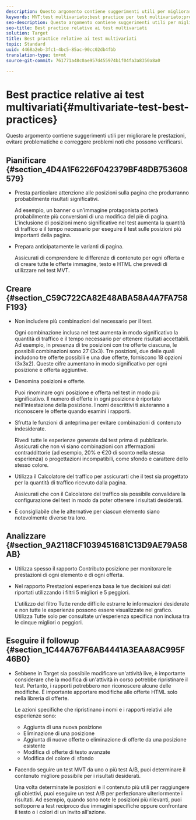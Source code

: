 ```yaml
---
description: Questo argomento contiene suggerimenti utili per migliorare le prestazioni, evitare problematiche e correggere problemi noti che possono verificarsi.
keywords: MVT;test multivariato;best practice per test multivariato;procedure consigliate MVT;combinazioni MVT;rapporti MVT
seo-description: Questo argomento contiene suggerimenti utili per migliorare le prestazioni, evitare problematiche e correggere problemi noti che possono verificarsi.
seo-title: Best practice relative ai test multivariati
solution: Target
title: Best practice relative ai test multivariati
topic: Standard
uuid: 4468a2eb-3fc1-4bc5-85ac-90cc02db4fbb
translation-type: tm+mt
source-git-commit: 761771a48c0ae957d455974b1f04fa3a8350a8a0

---
```



# Best practice relative ai test multivariati{#multivariate-test-best-practices}

Questo argomento contiene suggerimenti utili per migliorare le prestazioni, evitare problematiche e correggere problemi noti che possono verificarsi.

## Pianificare  {#section_4D4A1F6226F042379BF48DB753608579}

* Presta particolare attenzione alle posizioni sulla pagina che produrranno probabilmente risultati significativi.

   Ad esempio, un banner o un’immagine protagonista porterà probabilmente più conversioni di una modifica del piè di pagina. L&#39;inclusione di posizioni meno significative nel test aumenta la quantità di traffico e il tempo necessario per eseguire il test sulle posizioni più importanti della pagina.
* Prepara anticipatamente le varianti di pagina.

   Assicurati di comprendere le differenze di contenuto per ogni offerta e di creare tutte le offerte immagine, testo e HTML che prevedi di utilizzare nel test MVT.

## Creare  {#section_C59C722CA82E48ABA58A4A7FA758F193}

* Non includere più combinazioni del necessario per il test.

   Ogni combinazione inclusa nel test aumenta in modo significativo la quantità di traffico e il tempo necessario per ottenere risultati accettabili. Ad esempio, in presenza di tre posizioni con tre offerte ciascuna, le possibili combinazioni sono 27 (3x3). Tre posizioni, due delle quali includono tre offerte possibili e una due offerte, forniscono 18 opzioni (3x3x2). Queste cifre aumentano in modo significativo per ogni posizione e offerta aggiuntive.
* Denomina posizioni e offerte.

   Puoi rinominare ogni posizione e offerta nel test in modo più significativo. Il numero di offerte in ogni posizione è riportato nell’intestazione della posizione. I nomi descrittivi ti aiuteranno a riconoscere le offerte quando esamini i rapporti.
* Sfrutta le funzioni di anteprima per evitare combinazioni di contenuto indesiderate.

   Rivedi tutte le esperienze generate dal test prima di pubblicarle. Assicurati che non vi siano combinazioni con affermazioni contraddittorie (ad esempio, 20% e €20 di sconto nella stessa esperienza) o progettazioni incompatibili, come sfondo e carattere dello stesso colore.
* Utilizza il Calcolatore del traffico per assicurarti che il test sia progettato per la quantità di traffico ricevuto dalla pagina.

   Assicurati che con il Calcolatore del traffico sia possibile convalidare la configurazione del test in modo da poter ottenere i risultati desiderati.
* È consigliabile che le alternative per ciascun elemento siano notevolmente diverse tra loro.

## Analizzare  {#section_9A2118CF1039451681C13D9AE79A58AB}

* Utilizza spesso il rapporto Contributo posizione per monitorare le prestazioni di ogni elemento e di ogni offerta.
* Nel rapporto Prestazioni esperienza basa le tue decisioni sui dati riportati utilizzando i filtri 5 migliori e 5 peggiori.

   L&#39;utilizzo del filtro Tutte rende difficile estrarre le informazioni desiderate e non tutte le esperienze possono essere visualizzate nel grafico. Utilizza Tutte solo per consultate un&#39;esperienza specifica non inclusa tra le cinque migliori o peggiori.

## Eseguire il followup  {#section_1C44A767F6AB4441A3EAA8AC995F46B0}

* Sebbene in Target sia possibile modificare un&#39;attività live, è importante considerare che la modifica di un&#39;attività in corso potrebbe ripristinare il test. Pertanto, i rapporti potrebbero non riconoscere alcune delle modifiche. È importante apportare modifiche alle offerte HTML solo nella libreria di offerte.

   Le azioni specifiche che ripristinano i nomi e i rapporti relativi alle esperienze sono:

   * Aggiunta di una nuova posizione
   * Eliminazione di una posizione
   * Aggiunta di nuove offerte o eliminazione di offerte da una posizione esistente
   * Modifica di offerte di testo avanzate
   * Modifica del colore di sfondo

* Facendo seguire un test MVT da uno o più test A/B, puoi determinare il contenuto migliore possibile per i risultati desiderati.

   Una volta determinate le posizioni e il contenuto più utili per raggiungere gli obiettivi, puoi eseguire un test A/B per perfezionare ulteriormente i risultati. Ad esempio, quando sono note le posizioni più rilevanti, puoi sottoporre a test reciproco due immagini specifiche oppure confrontare il testo o i colori di un invito all&#39;azione.

